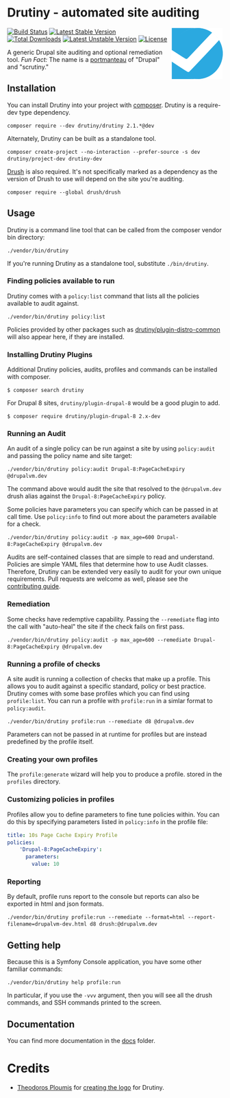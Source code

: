 # Drutiny - automated site auditing

<img src="https://github.com/drutiny/drutiny/raw/2.2.x/assets/logo.png" alt="Drutiny logo" align="right"/>

[![Build Status](https://travis-ci.org/drutiny/drutiny.svg?branch=2.2.x)](https://travis-ci.org/drutiny/drutiny)
[![Latest Stable Version](https://poser.pugx.org/drutiny/drutiny/v/stable)](https://packagist.org/drutiny/drutiny)
[![Total Downloads](https://poser.pugx.org/drutiny/drutiny/downloads)](https://packagist.org/drutiny/drutiny)
[![Latest Unstable Version](https://poser.pugx.org/drutiny/drutiny/v/unstable)](https://packagist.org/drutiny/drutiny)
[![License](https://poser.pugx.org/drutiny/drutiny/license)](https://packagist.org/drutiny/drutiny)

A generic Drupal site auditing and optional remediation tool. _Fun Fact:_ The name is a [portmanteau](https://en.wikipedia.org/wiki/Portmanteau) of "Drupal" and "scrutiny."


## Installation

You can install Drutiny into your project with [composer](https://getcomposer.org). Drutiny is a require-dev type dependency.

```
composer require --dev drutiny/drutiny 2.1.*@dev
```

Alternately, Drutiny can be built as a standalone tool.

```
composer create-project --no-interaction --prefer-source -s dev drutiny/project-dev drutiny-dev
```

[Drush](http://docs.drush.org/en/master/) is also required. It's not specifically marked as a dependency as the version of Drush to use will depend on the site you're auditing.

```
composer require --global drush/drush
```


## Usage

Drutiny is a command line tool that can be called from the composer vendor bin directory:

```
./vendor/bin/drutiny
```
If you're running Drutiny as a standalone tool, substitute `./bin/drutiny`.


### Finding policies available to run

Drutiny comes with a `policy:list` command that lists all the policies available to audit against.

```
./vendor/bin/drutiny policy:list
```

Policies provided by other packages such as [drutiny/plugin-distro-common](https://github.com/drutiny/plugin-distro-common) will also appear here, if they are installed.


### Installing Drutiny Plugins

Additional Drutiny policies, audits, profiles and commands can be installed with composer.

```
$ composer search drutiny
```

For Drupal 8 sites, `drutiny/plugin-drupal-8` would be a good plugin to add.

```
$ composer require drutiny/plugin-drupal-8 2.x-dev
```

### Running an Audit

An audit of a single policy can be run against a site by using `policy:audit` and passing the policy name and site target:

```
./vendor/bin/drutiny policy:audit Drupal-8:PageCacheExpiry @drupalvm.dev
```

The command above would audit the site that resolved to the `@drupalvm.dev` drush alias against the `Drupal-8:PageCacheExpiry` policy.

Some policies have parameters you can specify which can be passed in at call time. Use `policy:info` to find out more about the parameters available for a check.

```
./vendor/bin/drutiny policy:audit -p max_age=600 Drupal-8:PageCacheExpiry @drupalvm.dev
```

Audits are self-contained classes that are simple to read and understand. Policies are simple YAML files that determine how to use Audit classes. Therefore, Drutiny can be extended very easily to audit for your own unique requirements. Pull requests are welcome as well, please see the [contributing guide](https://drutiny.github.io/2.2.x/CONTRIBUTING/).

### Remediation
Some checks have redemptive capability. Passing the `--remediate` flag into the call with "auto-heal" the site if the check fails on first pass.

```
./vendor/bin/drutiny policy:audit -p max_age=600 --remediate Drupal-8:PageCacheExpiry @drupalvm.dev
```

### Running a profile of checks

A site audit is running a collection of checks that make up a profile. This allows you to audit against a specific standard, policy or best practice. Drutiny comes with some base profiles which you can find using `profile:list`. You can run a profile with `profile:run` in a simlar format to `policy:audit`.

```
./vendor/bin/drutiny profile:run --remediate d8 @drupalvm.dev
```

Parameters can not be passed in at runtime for profiles but are instead predefined by the profile itself.

### Creating your own profiles
The `profile:generate` wizard will help you to produce a profile. stored in the `profiles` directory.

### Customizing policies in profiles
Profiles allow you to define parameters to fine tune policies within. You can do this by specifying parameters listed in `policy:info` in the profile file:

```yaml
title: 10s Page Cache Expiry Profile
policies:
    'Drupal-8:PageCacheExpiry':
      parameters:
        value: 10
```

### Reporting

By default, profile runs report to the console but reports can also be exported in html and json formats.

```
./vendor/bin/drutiny profile:run --remediate --format=html --report-filename=drupalvm-dev.html d8 drush:@drupalvm.dev
```


## Getting help

Because this is a Symfony Console application, you have some other familiar commands:

```
./vendor/bin/drutiny help profile:run
```

In particular, if you use the `-vvv` argument, then you will see all the drush commands, and SSH commands printed to the screen.


## Documentation

You can find more documentation in the [docs](https://drutiny.github.io/) folder.


# Credits

* [Theodoros Ploumis](https://github.com/theodorosploumis) for [creating the logo](https://github.com/drutiny/drutiny/issues/79) for Drutiny.
